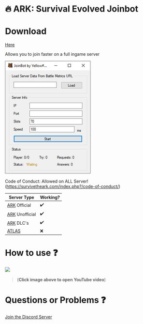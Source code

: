
# :fire: ARK: Survival Evolved Joinbot

# Download
[Here](https://github.com/Y3ll0w/ARK-Joinbot/releases/download/Release/ALane.exe)

Allows you to join faster on a full ingame server

![Test Image 1](FastLane.PNG)

Code of Conduct: Allowed on ALL Server! (https://survivetheark.com/index.php?/code-of-conduct/)

| Server Type | Working? |
| ------------- | ------------- |
| [ARK](https://store.steampowered.com/app/346110/ARK_Survival_Evolved/) Official  | :heavy_check_mark:  |
| [ARK](https://store.steampowered.com/app/346110/ARK_Survival_Evolved/) Unofficial  | :heavy_check_mark:  |
| [ARK](https://store.steampowered.com/app/346110/ARK_Survival_Evolved/) DLC's  | :heavy_check_mark:  |
| [ATLAS](https://store.steampowered.com/app/834910/ATLAS/)  | :x:  |

# How to use :question:
[![](https://img.youtube.com/vi/my0iWdA_KB4/0.jpg)](http://www.youtube.com/watch?v=my0iWdA_KB4 "")
>(**Click image above to open YouTube video**)

# Questions or Problems :question:
[Join the Discord Server](https://discord.gg/9SXqQB4)
